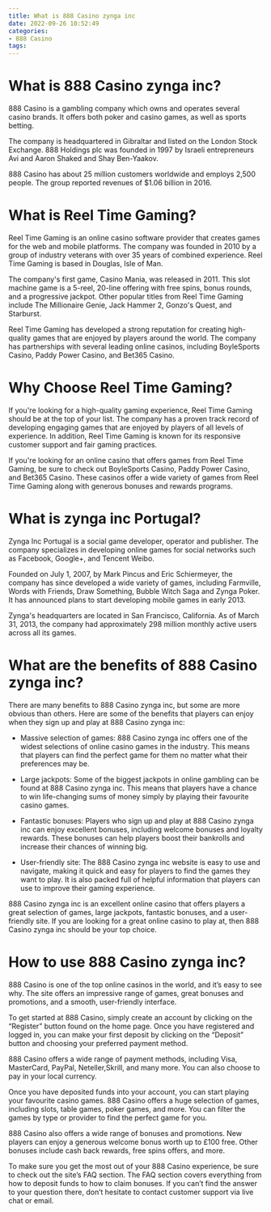 ```yaml
---
title: What is 888 Casino zynga inc
date: 2022-09-26 10:52:49
categories:
- 888 Casino
tags:
---
```



# What is 888 Casino zynga inc?

888 Casino is a gambling company which owns and operates several casino brands. It offers both poker and casino games, as well as sports betting.

The company is headquartered in Gibraltar and listed on the London Stock Exchange. 888 Holdings plc was founded in 1997 by Israeli entrepreneurs Avi and Aaron Shaked and Shay Ben-Yaakov.

888 Casino has about 25 million customers worldwide and employs 2,500 people. The group reported revenues of $1.06 billion in 2016.

# What is Reel Time Gaming?

Reel Time Gaming is an online casino software provider that creates games for the web and mobile platforms. The company was founded in 2010 by a group of industry veterans with over 35 years of combined experience. Reel Time Gaming is based in Douglas, Isle of Man.

The company's first game, Casino Mania, was released in 2011. This slot machine game is a 5-reel, 20-line offering with free spins, bonus rounds, and a progressive jackpot. Other popular titles from Reel Time Gaming include The Millionaire Genie, Jack Hammer 2, Gonzo's Quest, and Starburst.

Reel Time Gaming has developed a strong reputation for creating high-quality games that are enjoyed by players around the world. The company has partnerships with several leading online casinos, including BoyleSports Casino, Paddy Power Casino, and Bet365 Casino.

# Why Choose Reel Time Gaming?

If you're looking for a high-quality gaming experience, Reel Time Gaming should be at the top of your list. The company has a proven track record of developing engaging games that are enjoyed by players of all levels of experience. In addition, Reel Time Gaming is known for its responsive customer support and fair gaming practices.

If you're looking for an online casino that offers games from Reel Time Gaming, be sure to check out BoyleSports Casino, Paddy Power Casino, and Bet365 Casino. These casinos offer a wide variety of games from Reel Time Gaming along with generous bonuses and rewards programs.

# What is zynga inc Portugal?

Zynga Inc Portugal is a social game developer, operator and publisher. The company specializes in developing online games for social networks such as Facebook, Google+, and Tencent Weibo.

Founded on July 1, 2007, by Mark Pincus and Eric Schiermeyer, the company has since developed a wide variety of games, including Farmville, Words with Friends, Draw Something, Bubble Witch Saga and Zynga Poker. It has announced plans to start developing mobile games in early 2013.

Zynga's headquarters are located in San Francisco, California. As of March 31, 2013, the company had approximately 298 million monthly active users across all its games.

# What are the benefits of 888 Casino zynga inc?

There are many benefits to 888 Casino zynga inc, but some are more obvious than others. Here are some of the benefits that players can enjoy when they sign up and play at 888 Casino zynga inc:

- Massive selection of games: 888 Casino zynga inc offers one of the widest selections of online casino games in the industry. This means that players can find the perfect game for them no matter what their preferences may be.

- Large jackpots: Some of the biggest jackpots in online gambling can be found at 888 Casino zynga inc. This means that players have a chance to win life-changing sums of money simply by playing their favourite casino games.

- Fantastic bonuses: Players who sign up and play at 888 Casino zynga inc can enjoy excellent bonuses, including welcome bonuses and loyalty rewards. These bonuses can help players boost their bankrolls and increase their chances of winning big.

- User-friendly site: The 888 Casino zynga inc website is easy to use and navigate, making it quick and easy for players to find the games they want to play. It is also packed full of helpful information that players can use to improve their gaming experience.

888 Casino zynga inc is an excellent online casino that offers players a great selection of games, large jackpots, fantastic bonuses, and a user-friendly site. If you are looking for a great online casino to play at, then 888 Casino zynga inc should be your top choice.

# How to use 888 Casino zynga inc?

888 Casino is one of the top online casinos in the world, and it’s easy to see why. The site offers an impressive range of games, great bonuses and promotions, and a smooth, user-friendly interface.

To get started at 888 Casino, simply create an account by clicking on the “Register” button found on the home page. Once you have registered and logged in, you can make your first deposit by clicking on the “Deposit” button and choosing your preferred payment method.

888 Casino offers a wide range of payment methods, including Visa, MasterCard, PayPal, Neteller,Skrill, and many more. You can also choose to pay in your local currency.

Once you have deposited funds into your account, you can start playing your favourite casino games. 888 Casino offers a huge selection of games, including slots, table games, poker games, and more. You can filter the games by type or provider to find the perfect game for you.

888 Casino also offers a wide range of bonuses and promotions. New players can enjoy a generous welcome bonus worth up to £100 free. Other bonuses include cash back rewards, free spins offers, and more.

To make sure you get the most out of your 888 Casino experience, be sure to check out the site’s FAQ section. The FAQ section covers everything from how to deposit funds to how to claim bonuses. If you can’t find the answer to your question there, don’t hesitate to contact customer support via live chat or email.